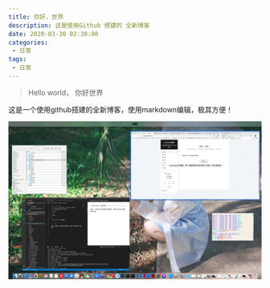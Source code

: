 ```yaml
---
title: 你好，世界
description: 这是使用Github 搭建的 全新博客
date: 2020-03-30 02:30:00
categories: 
 - 日常
tags:
 - 日常
---
```


> Hello world， 你好世界

<!-- more -->

这是一个使用github搭建的全新博客，使用markdown编辑，极其方便！

![](/resources/images/20200330/截屏2020-03-3002.39.43.png)